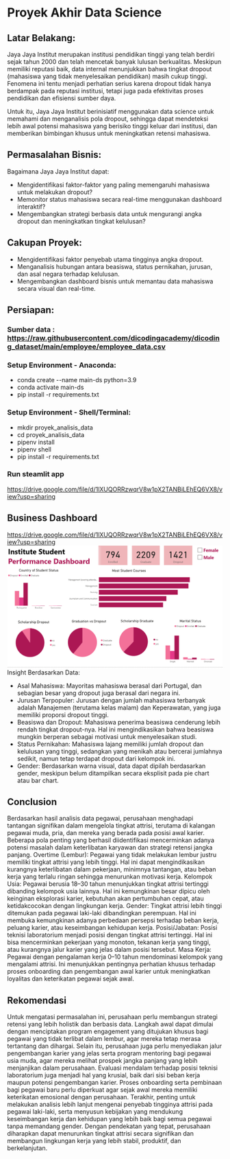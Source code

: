 # Proyek Akhir Data Science
## Latar Belakang:
Jaya Jaya Institut merupakan institusi pendidikan tinggi yang telah berdiri sejak tahun 2000 dan telah mencetak banyak lulusan berkualitas. Meskipun memiliki reputasi baik, data internal menunjukkan bahwa tingkat dropout (mahasiswa yang tidak menyelesaikan pendidikan) masih cukup tinggi. Fenomena ini tentu menjadi perhatian serius karena dropout tidak hanya berdampak pada reputasi institusi, tetapi juga pada efektivitas proses pendidikan dan efisiensi sumber daya.

Untuk itu, Jaya Jaya Institut berinisiatif menggunakan data science untuk memahami dan menganalisis pola dropout, sehingga dapat mendeteksi lebih awal potensi mahasiswa yang berisiko tinggi keluar dari institusi, dan memberikan bimbingan khusus untuk meningkatkan retensi mahasiswa.
## Permasalahan Bisnis:
Bagaimana Jaya Jaya Institut dapat:
- Mengidentifikasi faktor-faktor yang paling memengaruhi mahasiswa untuk melakukan dropout?
- Memonitor status mahasiswa secara real-time menggunakan dashboard interaktif?
- Mengembangkan strategi berbasis data untuk mengurangi angka dropout dan meningkatkan tingkat kelulusan?
## Cakupan Proyek:
- Mengidentifikasi faktor penyebab utama tingginya angka dropout.
- Menganalisis hubungan antara beasiswa, status pernikahan, jurusan, dan asal negara terhadap kelulusan.
- Mengembangkan dashboard bisnis untuk memantau data mahasiswa secara visual dan real-time.
## Persiapan:
### Sumber data : https://raw.githubusercontent.com/dicodingacademy/dicoding_dataset/main/employee/employee_data.csv
### Setup Environment - Anaconda:
- conda create --name main-ds python=3.9
- conda activate main-ds
- pip install -r requirements.txt
### Setup Environment - Shell/Terminal:
- mkdir proyek_analisis_data
- cd proyek_analisis_data
- pipenv install
- pipenv shell
- pip install -r requirements.txt
### Run steamlit app
https://drive.google.com/file/d/1lXUQORRzwqrV8w1pX2TANBiLEhEQ6VX8/view?usp=sharing
## Business Dashboard
https://drive.google.com/file/d/1lXUQORRzwqrV8w1pX2TANBiLEhEQ6VX8/view?usp=sharing
![Dashboard](./nuraisah_oxzV_dicoding-dashboard.png)
Insight Berdasarkan Data:
- Asal Mahasiswa: Mayoritas mahasiswa berasal dari Portugal, dan sebagian besar yang dropout juga berasal dari negara ini.
- Jurusan Terpopuler: Jurusan dengan jumlah mahasiswa terbanyak adalah Manajemen (terutama kelas malam) dan Keperawatan, yang juga memiliki proporsi dropout tinggi.
- Beasiswa dan Dropout: Mahasiswa penerima beasiswa cenderung lebih rendah tingkat dropout-nya. Hal ini mengindikasikan bahwa beasiswa mungkin berperan sebagai motivasi untuk menyelesaikan studi.
- Status Pernikahan: Mahasiswa lajang memiliki jumlah dropout dan kelulusan yang tinggi, sedangkan yang menikah atau bercerai jumlahnya sedikit, namun tetap terdapat dropout dari kelompok ini.
- Gender: Berdasarkan warna visual, data dapat dipilah berdasarkan gender, meskipun belum ditampilkan secara eksplisit pada pie chart atau bar chart.
## Conclusion
Berdasarkan hasil analisis data pegawai, perusahaan menghadapi tantangan signifikan dalam mengelola tingkat attrisi, terutama di kalangan pegawai muda, pria, dan mereka yang berada pada posisi awal karier. Beberapa pola penting yang berhasil diidentifikasi mencerminkan adanya potensi masalah dalam keterlibatan karyawan dan strategi retensi jangka panjang.
Overtime (Lembur): Pegawai yang tidak melakukan lembur justru memiliki tingkat attrisi yang lebih tinggi. Hal ini dapat mengindikasikan kurangnya keterlibatan dalam pekerjaan, minimnya tantangan, atau beban kerja yang terlalu ringan sehingga menurunkan motivasi kerja.
Kelompok Usia: Pegawai berusia 18–30 tahun menunjukkan tingkat attrisi tertinggi dibanding kelompok usia lainnya. Hal ini kemungkinan besar dipicu oleh keinginan eksplorasi karier, kebutuhan akan pertumbuhan cepat, atau ketidakcocokan dengan lingkungan kerja.
Gender: Tingkat attrisi lebih tinggi ditemukan pada pegawai laki-laki dibandingkan perempuan. Hal ini membuka kemungkinan adanya perbedaan persepsi terhadap beban kerja, peluang karier, atau keseimbangan kehidupan kerja.
Posisi/Jabatan: Posisi teknisi laboratorium menjadi posisi dengan tingkat attrisi tertinggi. Hal ini bisa mencerminkan pekerjaan yang monoton, tekanan kerja yang tinggi, atau kurangnya jalur karier yang jelas dalam posisi tersebut.
Masa Kerja: Pegawai dengan pengalaman kerja 0–10 tahun mendominasi kelompok yang mengalami attrisi. Ini menunjukkan pentingnya perhatian khusus terhadap proses onboarding dan pengembangan awal karier untuk meningkatkan loyalitas dan keterikatan pegawai sejak awal.
## Rekomendasi
Untuk mengatasi permasalahan ini, perusahaan perlu membangun strategi retensi yang lebih holistik dan berbasis data. Langkah awal dapat dimulai dengan menciptakan program engagement yang ditujukan khusus bagi pegawai yang tidak terlibat dalam lembur, agar mereka tetap merasa tertantang dan dihargai. Selain itu, perusahaan juga perlu menyediakan jalur pengembangan karier yang jelas serta program mentoring bagi pegawai usia muda, agar mereka melihat prospek jangka panjang yang lebih menjanjikan dalam perusahaan. Evaluasi mendalam terhadap posisi teknisi laboratorium juga menjadi hal yang krusial, baik dari sisi beban kerja maupun potensi pengembangan karier. Proses onboarding serta pembinaan bagi pegawai baru perlu diperkuat agar sejak awal mereka memiliki keterikatan emosional dengan perusahaan. Terakhir, penting untuk melakukan analisis lebih lanjut mengenai penyebab tingginya attrisi pada pegawai laki-laki, serta menyusun kebijakan yang mendukung keseimbangan kerja dan kehidupan yang lebih baik bagi semua pegawai tanpa memandang gender. Dengan pendekatan yang tepat, perusahaan diharapkan dapat menurunkan tingkat attrisi secara signifikan dan membangun lingkungan kerja yang lebih stabil, produktif, dan berkelanjutan.
